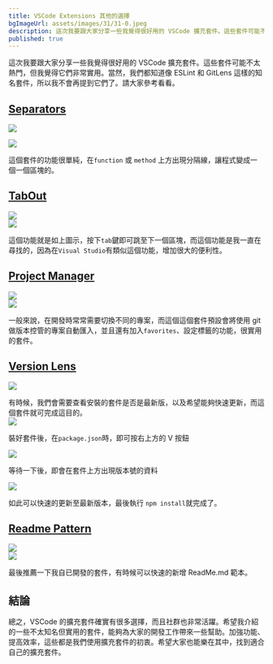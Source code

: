 ```yaml
---
title: VSCode Extensions 其他的選擇
bgImageUrl: assets/images/31/31-0.jpeg
description: 這次我要跟大家分享一些我覺得很好用的 VSCode 擴充套件。這些套件可能不太熱門，但我覺得它們非常實用。當然，我們都知道像 ESLint 和 GitLens 這樣的知名套件，
published: true
---
```


這次我要跟大家分享一些我覺得很好用的 VSCode 擴充套件。這些套件可能不太熱門，但我覺得它們非常實用。當然，我們都知道像 ESLint 和 GitLens 這樣的知名套件，所以我不會再提到它們了。請大家參考看看。

## [Separators](https://marketplace.visualstudio.com/items?itemName=alefragnani.separators)

<img class="img-responsive" loading="lazy" src="assets/images/31/31-01.png">

<img class="img-responsive" loading="lazy" src="assets/images/31/31-02.png"><br>

這個套件的功能很單純，在`function` 或 `method` 上方出現分隔線，讓程式變成一個一個區塊的。

## [TabOut](https://marketplace.visualstudio.com/items?itemName=albert.TabOut)

<img class="img-responsive" loading="lazy" src="assets/images/31/31-03.png">
<br>
<img class="img-responsive" loading="lazy" src="assets/images/31/31-04.gif">

這個功能就是如上圖示，按下`tab`鍵即可跳至下一個區塊，而這個功能是我一直在尋找的，因為在`Visual Studio`有類似這個功能，增加很大的便利性。<br>

## [Project Manager](https://marketplace.visualstudio.com/items?itemName=alefragnani.project-manager)

<img class="img-responsive" loading="lazy" src="assets/images/31/31-05.png">
<br>
<img class="img-responsive" loading="lazy" src="assets/images/31/31-06.png">

一般來說，在開發時常常需要切換不同的專案，而這個這個套件預設會將使用 git 做版本控管的專案自動匯入，並且還有加入`favorites`、設定標籤的功能，很實用的套件。<br>

## [Version Lens](https://marketplace.visualstudio.com/items?itemName=pflannery.vscode-versionlens)

<img class="img-responsive" loading="lazy" src="assets/images/31/31-08.png">

有時候，我們會需要查看安裝的套件是否是最新版，以及希望能夠快速更新，而這個套件就可完成這目的。
<br>
<img class="img-responsive" loading="lazy" src="assets/images/31/31-12.png">

裝好套件後，在`package.json`時，即可按右上方的 V 按鈕

<img class="img-responsive" loading="lazy" src="assets/images/31/31-13.png">

等待一下後，即會在套件上方出現版本號的資料

<img class="img-responsive" loading="lazy" src="assets/images/31/31-09.png">

如此可以快速的更新至最新版本，最後執行 `npm install`就完成了。<br>

## [Readme Pattern](https://marketplace.visualstudio.com/items?itemName=thomascsd.vscode-readme-pattern)

<img class="img-responsive" loading="lazy" src="assets/images/31/31-10.png">
<br>
<img class="img-responsive" loading="lazy" src="assets/images/31/31-11.gif">

最後推薦一下我自已開發的套件，有時候可以快速的新增 ReadMe.md 範本。

## 結論

總之，VSCode 的擴充套件確實有很多選擇，而且社群也非常活躍。希望我介紹的一些不太知名但實用的套件，能夠為大家的開發工作帶來一些幫助。加強功能、提高效率，這些都是我們使用擴充套件的初衷。希望大家也能樂在其中，找到適合自己的擴充套件。
